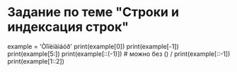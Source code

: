 # Задание по теме "Строки и индексация строк"
example = 'Òîïèíàìáóð'
print(example[0])
print(example[-1])
print(example[5:])
print(example[::(-1)]) # можно без () / print(example[::-1])
print(example[1::2])
